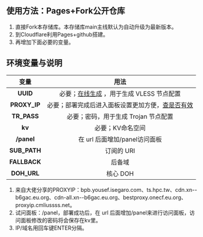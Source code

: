## 使用方法：Pages+Fork公开仓库
1. 直接Fork本存储库。本存储库main主线默认为自动升级为最新版本。
2. 到Cloudflare利用Pages+github搭建。
3. 再增加下面必要的变量。
   
## 环境变量与说明
| 变量  | 用法 |
| :-------------: | :-------------: |
| **UUID**  | 必要；[在线生成](https://1024tools.com/uuid) ，用于生成 VLESS 节点配置 |
| **PROXY_IP**  | 必要；部署完成后进入面板设置更加方便，[查是否有效](https://www.nslookup.io/domains/ts.hpc.tw/dns-records/#cloudflare)  |
| **TR_PASS**  | 必要；密码，用于生成 Trojan 节点配置  |
| **kv**  | 必要；KV命名空间  |
| **/panel**  | 在 url 后面增加/panel访问面板  |
| **SUB_PATH**  | 订阅的 URI  |
| **FALLBACK**  | 后备域 |
| **DOH_URL**  | 核心 DOH |
1. 来自大佬分享的PROXYIP：bpb.yousef.isegaro.com、ts.hpc.tw、cdn.xn--b6gac.eu.org、cdn-all.xn--b6gac.eu.org、bestproxy.onecf.eu.org、proxyip.cmliussss.net。
2. 试问面板：/panel，部署成功后，在 url 后面增加/panel来进行访问面板，访问面板修改的密码将会保存在kv里。
4. IP/域名用回车键ENTER分隔。
